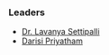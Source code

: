 ### Leaders
* [Dr. Lavanya Settipalli](mailto:lavanya.settipalli@owasp.org)
* [Darisi Priyatham](mailto:darisi.priyatham@owasp.org)

